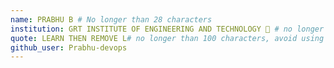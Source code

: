 ```yaml
---
name: PRABHU B # No longer than 28 characters
institution: GRT INSTITUTE OF ENGINEERING AND TECHNOLOGY 🚩 # no longer than 58 characters
quote: LEARN THEN REMOVE L# no longer than 100 characters, avoid using quotes(") to guarantee the format remains the same.
github_user: Prabhu-devops
---
```

